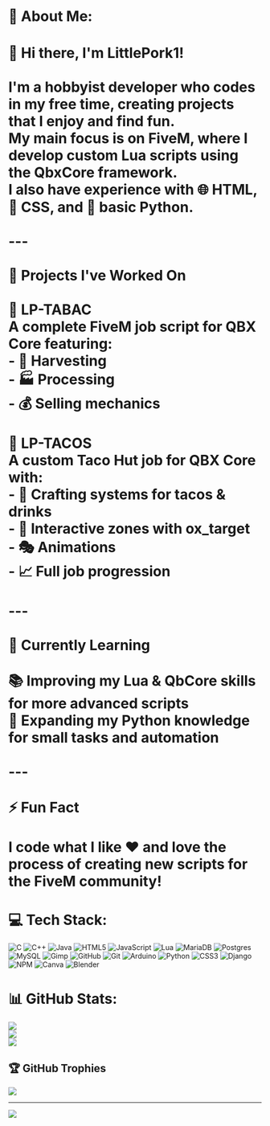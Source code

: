 # 💫 About Me:
# 👋 Hi there, I'm **LittlePork1**!  <br><br>I'm a **hobbyist developer** who codes in my free time, creating projects that I enjoy and find fun.  <br>My main focus is on **FiveM**, where I develop **custom Lua scripts** using the **QbxCore framework**.  <br>I also have experience with 🌐 **HTML**, 🎨 **CSS**, and 🐍 **basic Python**.  <br><br>---<br><br>🔭 Projects I've Worked On  <br><br>🌿 **LP-TABAC**  <br>A complete FiveM job script for **QBX Core** featuring:  <br>- 🚜 Harvesting  <br>- 🏭 Processing  <br>- 💰 Selling mechanics  <br><br>🌮 **LP-TACOS**  <br>A custom Taco Hut job for **QBX Core** with:  <br>- 🌮 Crafting systems for tacos & drinks  <br>- 🎯 Interactive zones with **ox_target**  <br>- 🎭 Animations  <br>- 📈 Full job progression  <br><br>---<br><br>🌱 Currently Learning  <br><br>📚 Improving my **Lua** & **QbCore** skills for more advanced scripts  <br>🐍 Expanding my **Python** knowledge for small tasks and automation  <br><br>---<br><br>⚡ Fun Fact  <br><br>I code what I like ❤️ and love the process of creating new scripts for the **FiveM community**!  <br>


# 💻 Tech Stack:
![C](https://img.shields.io/badge/c-%2300599C.svg?style=for-the-badge&logo=c&logoColor=white) ![C++](https://img.shields.io/badge/c++-%2300599C.svg?style=for-the-badge&logo=c%2B%2B&logoColor=white) ![Java](https://img.shields.io/badge/java-%23ED8B00.svg?style=for-the-badge&logo=openjdk&logoColor=white) ![HTML5](https://img.shields.io/badge/html5-%23E34F26.svg?style=for-the-badge&logo=html5&logoColor=white) ![JavaScript](https://img.shields.io/badge/javascript-%23323330.svg?style=for-the-badge&logo=javascript&logoColor=%23F7DF1E) ![Lua](https://img.shields.io/badge/lua-%232C2D72.svg?style=for-the-badge&logo=lua&logoColor=white) ![MariaDB](https://img.shields.io/badge/MariaDB-003545?style=for-the-badge&logo=mariadb&logoColor=white) ![Postgres](https://img.shields.io/badge/postgres-%23316192.svg?style=for-the-badge&logo=postgresql&logoColor=white) ![MySQL](https://img.shields.io/badge/mysql-4479A1.svg?style=for-the-badge&logo=mysql&logoColor=white) ![Gimp](https://img.shields.io/badge/Gimp-657D8B?style=for-the-badge&logo=gimp&logoColor=FFFFFF) ![GitHub](https://img.shields.io/badge/github-%23121011.svg?style=for-the-badge&logo=github&logoColor=white) ![Git](https://img.shields.io/badge/git-%23F05033.svg?style=for-the-badge&logo=git&logoColor=white) ![Arduino](https://img.shields.io/badge/-Arduino-00979D?style=for-the-badge&logo=Arduino&logoColor=white) ![Python](https://img.shields.io/badge/python-3670A0?style=for-the-badge&logo=python&logoColor=ffdd54) ![CSS3](https://img.shields.io/badge/css3-%231572B6.svg?style=for-the-badge&logo=css3&logoColor=white) ![Django](https://img.shields.io/badge/django-%23092E20.svg?style=for-the-badge&logo=django&logoColor=white) ![NPM](https://img.shields.io/badge/NPM-%23CB3837.svg?style=for-the-badge&logo=npm&logoColor=white) ![Canva](https://img.shields.io/badge/Canva-%2300C4CC.svg?style=for-the-badge&logo=Canva&logoColor=white) ![Blender](https://img.shields.io/badge/blender-%23F5792A.svg?style=for-the-badge&logo=blender&logoColor=white)
# 📊 GitHub Stats:
![](https://github-readme-stats.vercel.app/api?username=LittlePork1&theme=algolia&hide_border=false&include_all_commits=true&count_private=false)<br/>
![](https://nirzak-streak-stats.vercel.app/?user=LittlePork1&theme=algolia&hide_border=false)<br/>
![](https://github-readme-stats.vercel.app/api/top-langs/?username=LittlePork1&theme=algolia&hide_border=false&include_all_commits=true&count_private=false&layout=compact)

## 🏆 GitHub Trophies
![](https://github-profile-trophy.vercel.app/?username=LittlePork1&theme=radical&no-frame=true&no-bg=true&margin-w=4)

---
[![](https://visitcount.itsvg.in/api?id=LittlePork1&icon=0&color=0)](https://visitcount.itsvg.in)

<!-- Proudly created with GPRM ( https://gprm.itsvg.in ) -->
